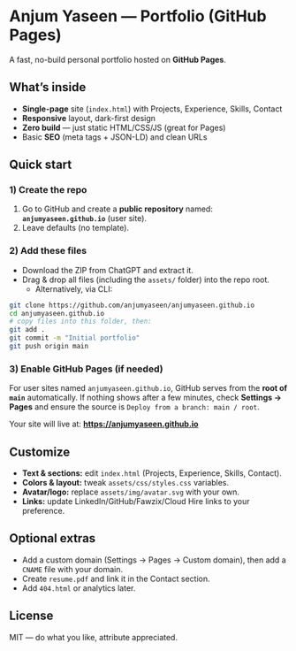 # Anjum Yaseen — Portfolio (GitHub Pages)

A fast, no-build personal portfolio hosted on **GitHub Pages**.

## What’s inside
- **Single-page** site (`index.html`) with Projects, Experience, Skills, Contact
- **Responsive** layout, dark-first design
- **Zero build** — just static HTML/CSS/JS (great for Pages)
- Basic **SEO** (meta tags + JSON-LD) and clean URLs

## Quick start

### 1) Create the repo
1. Go to GitHub and create a **public repository** named: **`anjumyaseen.github.io`** (user site).
2. Leave defaults (no template).

### 2) Add these files
- Download the ZIP from ChatGPT and extract it.
- Drag & drop all files (including the `assets/` folder) into the repo root.
  - Alternatively, via CLI:

```bash
git clone https://github.com/anjumyaseen/anjumyaseen.github.io
cd anjumyaseen.github.io
# copy files into this folder, then:
git add .
git commit -m "Initial portfolio"
git push origin main
```

### 3) Enable GitHub Pages (if needed)
For user sites named `anjumyaseen.github.io`, GitHub serves from the **root of `main`** automatically.
If nothing shows after a few minutes, check **Settings → Pages** and ensure the source is `Deploy from a branch: main / root`.

Your site will live at: **https://anjumyaseen.github.io**

## Customize
- **Text & sections:** edit `index.html` (Projects, Experience, Skills, Contact).
- **Colors & layout:** tweak `assets/css/styles.css` variables.
- **Avatar/logo:** replace `assets/img/avatar.svg` with your own.
- **Links:** update LinkedIn/GitHub/Fawzix/Cloud Hire links to your preference.

## Optional extras
- Add a custom domain (Settings → Pages → Custom domain), then add a `CNAME` file with your domain.
- Create `resume.pdf` and link it in the Contact section.
- Add `404.html` or analytics later.

## License
MIT — do what you like, attribute appreciated.
